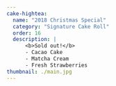 ```yaml
---
cake-hightea:
  name: "2018 Christmas Special"
  category: "Signature Cake Roll"
  order: 16
  description: |
      <b>Sold out!</b>
      - Cacao Cake
      - Matcha Cream
      - Fresh Strawberries
thumbnail: ./main.jpg
---
```

